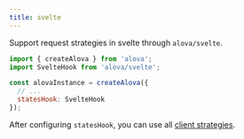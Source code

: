```yaml
---
title: svelte
---
```


Support request strategies in svelte through `alova/svelte`.

```js
import { createAlova } from 'alova';
import SvelteHook from 'alova/svelte';

const alovaInstance = createAlova({
  // ...
  statesHook: SvelteHook
});
```

After configuring `statesHook`, you can use all [client strategies](/tutorial/client/strategy).
